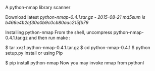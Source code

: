 A python-nmap library scanner

Download latest
*python-nmap-0.4.1.tar.gz - 2015-08-21 md5sum is b466e4b2ef30a0b9c0cb80aac215fb79*

Installing python-nmap
From the shell, uncompress python-nmap-0.4.1.tar.gz and then run make :

$ tar xvzf python-nmap-0.4.1.tar.gz
$ cd python-nmap-0.4.1
$ python setup.py install
or using Pip

$ pip install python-nmap
Now you may invoke nmap from pythonI